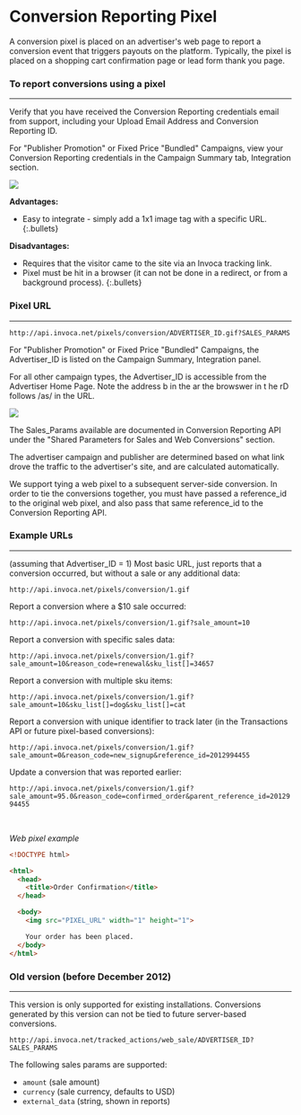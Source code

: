 Conversion Reporting Pixel
==========================

A conversion pixel is placed on an advertiser's web page to report a conversion event that triggers payouts on the platform.  Typically, the pixel is placed on a shopping cart confirmation page or lead form thank you page.

### To report conversions using a pixel
<hr>

Verify that you have received the Conversion Reporting credentials email from support, including your Upload Email Address and Conversion Reporting ID.

For "Publisher Promotion" or Fixed Price "Bundled" Campaigns, view your Conversion Reporting credentials in the Campaign Summary tab, Integration section.

![](https://i.embed.ly/1/image?url=http%3A%2F%2Fi40.photobucket.com%2Falbums%2Fe238%2Fnasteele%2FInvoca%2520screenshots%2Fcr6_zpsbc607ab1.png&key=afea23f29e5a4f63bd166897e3dc72df)

<b>
Advantages:
</b>

  * Easy to integrate - simply add a 1x1 image tag with a specific URL.
  {:.bullets}

<b>
Disadvantages:
</b>

  * Requires that the visitor came to the site via an Invoca tracking link.
  * Pixel must be hit in a browser (it can not be done in a redirect, or from a background process).
  {:.bullets}

### Pixel URL
<hr>

  `http://api.invoca.net/pixels/conversion/ADVERTISER_ID.gif?SALES_PARAMS`

For "Publisher Promotion" or Fixed Price "Bundled" Campaigns, the Advertiser_ID is listed on the Campaign Summary, Integration panel.

For all other campaign types, the Advertiser_ID is accessible from the ﻿Advertiser Home Page. ﻿Note the address b in the ar  the browswer in t he rD follows /as/ in the URL.

![](https://i.embed.ly/1/image?url=http%3A%2F%2Fi40.photobucket.com%2Falbums%2Fe238%2Fnasteele%2FInvoca%2520screenshots%2Fusc2_zps2a8a907a.png&key=afea23f29e5a4f63bd166897e3dc72df)

The ﻿Sales_Params ﻿available are documented in Conversion Reporting API under the "Shared Parameters for Sales and Web Conversions" section.

The advertiser campaign and publisher are determined based on what link drove the traffic to the advertiser's site, and are calculated automatically.

We support tying a web pixel to a subsequent server-side conversion. In order to tie the conversions together, you must have passed a reference_id to the original web pixel, and also pass that same reference_id to the Conversion Reporting API.


### Example URLs
<hr>

(assuming that Advertiser_ID = 1)
Most basic URL, just reports that a conversion occurred, but without a sale or any additional data:

  `http://api.invoca.net/pixels/conversion/1.gif`

Report a conversion where a $10 sale occurred:

  `http://api.invoca.net/pixels/conversion/1.gif?sale_amount=10`

Report a conversion with specific sales data:

  `http://api.invoca.net/pixels/conversion/1.gif?sale_amount=10&reason_code=renewal&sku_list[]=34657`

Report a conversion with multiple sku items:

  `http://api.invoca.net/pixels/conversion/1.gif?sale_amount=10&sku_list[]=dog&sku_list[]=cat`

Report a conversion with unique identifier to track later (in the Transactions API or future pixel-based conversions):

  `http://api.invoca.net/pixels/conversion/1.gif?sale_amount=0&reason_code=new_signup&reference_id=2012994455`

Update a conversion that was reported earlier:

  `http://api.invoca.net/pixels/conversion/1.gif?sale_amount=95.0&reason_code=confirmed_order&parent_reference_id=2012994455`

<br>

*Web pixel example*

```html
<!DOCTYPE html>

<html>
  <head>
    <title>Order Confirmation</title>
  </head>

  <body>
    <img src="PIXEL_URL" width="1" height="1">

    Your order has been placed.
  </body>
</html>
```

### Old version (before December 2012)
<hr>


This version is only supported for existing installations.  Conversions generated by this version can not be tied to future server-based conversions.

`http://api.invoca.net/tracked_actions/web_sale/ADVERTISER_ID?SALES_PARAMS`

The following sales params are supported:

- `amount` (sale amount)
- `currency` (sale currency, defaults to USD)
- `external_data` (string, shown in reports)
